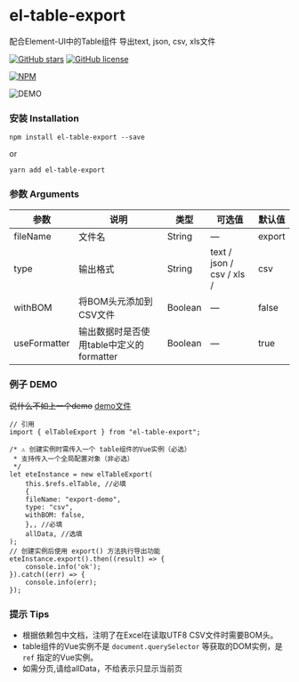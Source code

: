 # el-table-export
配合Element-UI中的Table组件 导出text, json, csv, xls文件

[![GitHub stars](https://img.shields.io/github/stars/tuanzisama/elTableExport)](https://github.com/tuanzisama/elTableExport/stargazers)
[![GitHub license](https://img.shields.io/github/license/tuanzisama/elTableExport)](https://github.com/tuanzisama/elTableExport/blob/master/LICENSE)

[![NPM](https://nodei.co/npm/el-table-export.png)](https://nodei.co/npm/el-table-export/)

![DEMO](https://i.loli.net/2019/11/08/CLRWBN8Q4XJfcqm.gif)

### 安装 Installation

``` 
npm install el-table-export --save
```

or

``` 
yarn add el-table-export
```

### 参数 Arguments

| 参数 | 说明 | 类型 | 可选值 | 默认值 |
| ------ | ------ | ------ | ------ | ------ |
| fileName | 文件名 | String |  — |  export | 
| type | 输出格式 | String |  text / json / csv / xls / |  csv | 
| withBOM | 将BOM头元添加到CSV文件 | Boolean |  — |  false | 
| useFormatter | 输出数据时是否使用table中定义的formatter | Boolean |  — |  true | 

### 例子 DEMO

~~说什么不如上一个demo~~
[demo文件](demo.vue)

``` 
// 引用
import { elTableExport } from "el-table-export";

/* ⚠ 创建实例时需传入一个 table组件的Vue实例（必选）
 * 支持传入一个全局配置对象（非必选）
 */
let eteInstance = new elTableExport(
    this.$refs.elTable, //必填
    {
    fileName: "export-demo",
    type: "csv",
    withBOM: false,
    },, //必填
    allData, //选填
);
// 创建实例后使用 export() 方法执行导出功能
eteInstance.export().then((result) => {
    console.info('ok');
}).catch((err) => {
    console.info(err);
});
```

### 提示 Tips

* 根据依赖包中文档，注明了在Excel在读取UTF8 CSV文件时需要BOM头。
* table组件的Vue实例不是 `document.querySelector` 等获取的DOM实例，是 `ref` 指定的Vue实例。
* 如需分页,请给allData，不给表示只显示当前页
